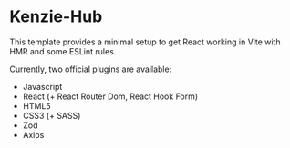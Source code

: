 # Kenzie-Hub

This template provides a minimal setup to get React working in Vite with HMR and some ESLint rules.

Currently, two official plugins are available:

- Javascript
- React (+ React Router Dom, React Hook Form)
- HTML5
- CSS3 (+ SASS)
- Zod
- Axios

